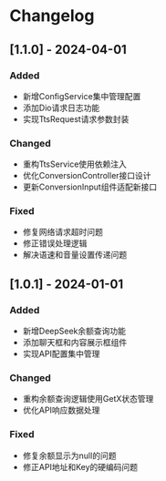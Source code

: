 # Changelog

## [1.1.0] - 2024-04-01

### Added
- 新增ConfigService集中管理配置
- 添加Dio请求日志功能
- 实现TtsRequest请求参数封装

### Changed
- 重构TtsService使用依赖注入
- 优化ConversionController接口设计
- 更新ConversionInput组件适配新接口

### Fixed
- 修复网络请求超时问题
- 修正错误处理逻辑
- 解决语速和音量设置传递问题

## [1.0.1] - 2024-01-01

### Added
- 新增DeepSeek余额查询功能
- 添加聊天框和内容展示框组件
- 实现API配置集中管理

### Changed
- 重构余额查询逻辑使用GetX状态管理
- 优化API响应数据处理

### Fixed
- 修复余额显示为null的问题
- 修正API地址和Key的硬编码问题
